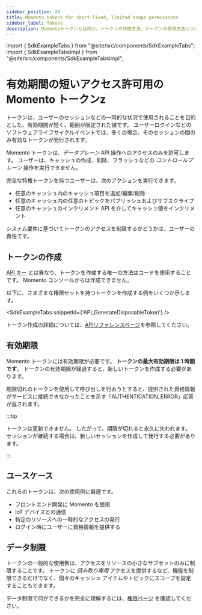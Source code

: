 ```yaml
---
sidebar_position: 20
title: Momento tokens for short-lived, limited scope permissions
sidebar_label: Tokens
description: Momentoトークンとは何か、トークンの作成方法、トークンの使用方法について説明します。
---
```


import { SdkExampleTabs } from "@site/src/components/SdkExampleTabs";
import { SdkExampleTabsImpl } from "@site/src/components/SdkExampleTabsImpl";

# 有効期間の短いアクセス許可用の Momento トークンz

トークンは、ユーザーのセッションなどの一時的な状況で使用されることを目的とした、有効期間が短く、範囲が限定された値です。 ユーザーログインなどのソフトウェアライフサイクルイベントでは、多くの場合、そのセッションの間のみ有効なトークンが発行されます。

Momento トークンは、*データプレーン* API 操作へのアクセスのみを許可します。 ユーザーは、キャッシュの作成、削除、フラッシュなどの *コントロールプレーン* 操作を実行できません。

完全な特権トークンを持つユーザーは、次のアクションを実行できます。

* 任意のキャッシュ内のキャッシュ項目を追加/編集/削除
* 任意のキャッシュ内の任意のトピックをパブリッシュおよびサブスクライブ
* 任意のキャッシュのインクリメント API を介してキャッシュ値をインクリメント

システム要件に基づいてトークンのアクセスを制限するかどうかは、ユーザーの責任です。

## トークンの作成

[API キー](./api-keys.md) とは異なり、トークンを作成する唯一の方法はコードを使用することです。 Momento コンソールからは作成できません。

以下に、さまざまな権限セットを持つトークンを作成する例をいくつか示します。

<SdkExampleTabs snippetId={'API_GenerateDisposableToken'} />

トークン作成の詳細については、[APIリファレンスページ](../api-reference/auth.md)を参照してください。

## 有効期限

Momento トークンには有効期限が必要です。 **トークンの最大有効期限は 1 時間です**。 トークンの有効期限が経過すると、新しいトークンを作成する必要があります。

期限切れのトークンを使用して呼び出しを行おうとすると、提供された資格情報がサービスに接続できなかったことを示す「AUTHENTICATION_ERROR」応答が返されます。

:::tip

トークンは更新できません。 したがって、期限が切れると永久に失われます。 セッションが継続する場合は、新しいセッションを作成して発行する必要があります。

:::

## ユースケース

これらのトークンは、次の使用例に最適です。

* フロントエンド開発に Momento を使用
* IoT デバイスとの通信
* 特定のリソースへの一時的なアクセスの発行
* ログイン時にユーザーに資格情報を提供する

## データ制限

トークンの一般的な使用例は、アクセスをリソースの小さなサブセットのみに制限することです。 トークンに *読み取り専用* アクセスを提供するなど、機能を制限できるだけでなく、個々のキャッシュ アイテムやトピックにスコープを設定することもできます。

データ制限で何ができるかを完全に理解するには、[権限ページ](./permissions.md) を確認してください。
